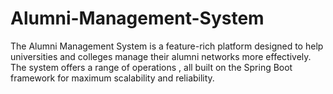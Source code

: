 # Alumni-Management-System
The Alumni Management System is a feature-rich platform designed to help universities and colleges manage their alumni networks more effectively. The system offers a range of operations , all built on the Spring Boot framework for maximum scalability and reliability. 
